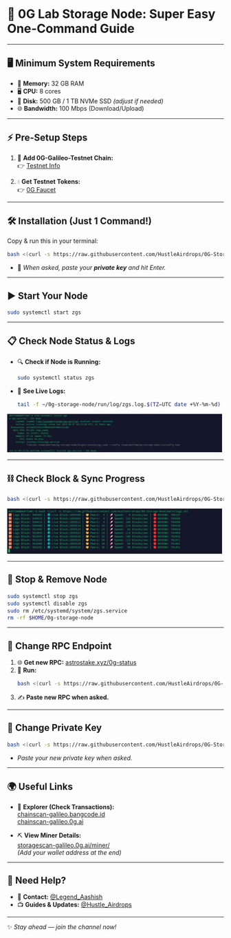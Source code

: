 # 🚀 0G Lab Storage Node: Super Easy One-Command Guide

---

## 🖥️ Minimum System Requirements

- 🧠 **Memory:** 32 GB RAM  
- 🖥️ **CPU:** 8 cores  
- 💾 **Disk:** 500 GB / 1 TB NVMe SSD *(adjust if needed)*  
- 🌐 **Bandwidth:** 100 Mbps (Download/Upload)  

---

## ⚡ Pre-Setup Steps

1. 🔗 **Add 0G-Galileo-Testnet Chain:**  
    👉 [Testnet Info](https://docs.0g.ai/run-a-node/testnet-information)

2. 💧 **Get Testnet Tokens:**  
    👉 [0G Faucet](https://faucet.0g.ai/)

---

## 🛠️ Installation (Just 1 Command!)

Copy & run this in your terminal:

```bash
bash <(curl -s https://raw.githubusercontent.com/HustleAirdrops/0G-Storage-Node/main/installation.sh)
```

- 🔑 *When asked, paste your **private key** and hit Enter.*

---

## ▶️ Start Your Node

```bash
sudo systemctl start zgs
```

---

## 📋 Check Node Status & Logs

- 🔍 **Check if Node is Running:**
  ```bash
  sudo systemctl status zgs
  ```
- 📜 **See Live Logs:**
  ```bash
  tail -f ~/0g-storage-node/run/log/zgs.log.$(TZ=UTC date +%Y-%m-%d)
  ```
<img src="logs.jpg" width="500px" alt="Logs">

---

## ⛓️ Check Block & Sync Progress

```bash
bash <(curl -s https://raw.githubusercontent.com/HustleAirdrops/0G-Storage-Node/main/logs.sh)
```
<img src="blocks.jpg" width="500px" alt="Blocks">

---

## 🛑 Stop & Remove Node

```bash
sudo systemctl stop zgs
sudo systemctl disable zgs
sudo rm /etc/systemd/system/zgs.service
rm -rf $HOME/0g-storage-node
```

---

## 🔄 Change RPC Endpoint

1. 🌐 **Get new RPC:** [astrostake.xyz/0g-status](https://www.astrostake.xyz/0g-status)
2. 📝 **Run:**
     ```bash
     bash <(curl -s https://raw.githubusercontent.com/HustleAirdrops/0G-Storage-Node/main/rpc_change.sh)
     ```
3. ✍️ **Paste new RPC when asked.**

---

## 🔑 Change Private Key

```bash
bash <(curl -s https://raw.githubusercontent.com/HustleAirdrops/0G-Storage-Node/main/key_change.sh)
```
- *Paste your new private key when asked.*

---

## 🌍 Useful Links

- 🔎 **Explorer (Check Transactions):**  
  [chainscan-galileo.bangcode.id](https://chainscan-galileo.bangcode.id/)  
  [chainscan-galileo.0g.ai](https://chainscan-galileo.0g.ai/)

- ⛏️ **View Miner Details:**  
  [storagescan-galileo.0g.ai/miner/](https://storagescan-galileo.0g.ai/miner/)  
  *(Add your wallet address at the end)*

---

## 🙋 Need Help?

- 💬 **Contact:** [@Legend_Aashish](https://t.me/Legend_Aashish)
- 📺 **Guides & Updates:** [@Hustle_Airdrops](https://t.me/Hustle_Airdrops)

---

✨ *Stay ahead — join the channel now!*
